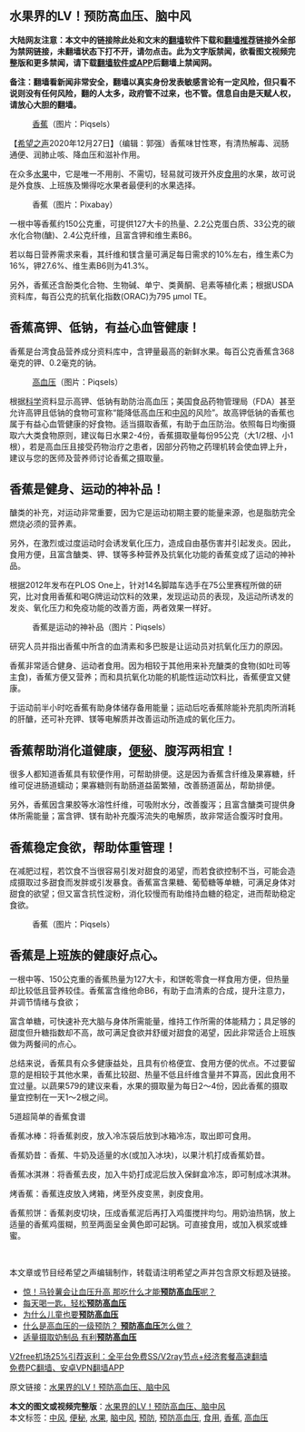  <h2>水果界的LV！预防高血压、脑中风</h2> <p class="notice"><b>大陆网友注意：本文中的链接除此处和文末的<a href="https://github.com/bannedbook/fanqiang" >翻墙</a>软件下载和<a href="https://github.com/killgcd/justmysocks/blob/master/README.md">翻墙推荐</a>链接外全部为禁网链接，未翻墙状态下打不开，请勿点击。此为文字版禁闻，欲看图文视频完整版和更多禁闻，请下载<a href="https://github.com/bannedbook/fanqiang">翻墙软件或APP</a>后翻墙上禁闻网。</p><p>备注：翻墙看新闻非常安全，翻墙以真实身份发表敏感言论有一定风险，但只看不说则没有任何风险，翻的人太多，政府管不过来，也不管。信息自由是天赋人权，请放心大胆的翻墙。</b></p>  <div class="entry"> <figure><figcaption><a href="https://www.bannedbook.org/bnews/tag/%e9%a6%99%e8%95%89/" class="st_tag internal_tag" rel="tag" title="标签 香蕉 下的日志">香蕉</a>（图片：Piqsels）</figcaption></figure> <p>【<span class='wp_keywordlink_affiliate'><a href="https://www.soundofhope.org" title="希望之声" target="_blank">希望之声</a></span>2020年12月27日】（编辑：郭强）香蕉味甘性寒，有清热解毒、润肠通便、润肺止咳、降血压和滋补作用。</p> <p>在众多<a href="https://www.bannedbook.org/bnews/tag/%e6%b0%b4%e6%9e%9c/" class="st_tag internal_tag" rel="tag" title="标签 水果 下的日志">水果</a>中，它是唯一不用削、不需切，轻易就可拨开外皮<a href="https://www.bannedbook.org/bnews/tag/%E9%A3%9F%E7%94%A8/" class="st_tag internal_tag" rel="tag" title="标签 食用 下的日志">食用</a>的水果，故可说是外食族、上班族及懒得吃水果者最便利的水果选择。</p> <figure><figcaption>香蕉（图片：Pixabay）</figcaption></figure> <p>一根中等香蕉约150公克重，可提供127大卡的热量、2.2公克蛋白质、33公克的碳水化合物(醣)、2.4公克纤维，且富含钾和维生素B6。</p> <p>若以每日营养需求来看，其纤维和镁含量可满足每日需求的10%左右，维生素C为16%，钾27.6%、维生素B6则为41.3%。</p> <p>另外，香蕉还含酚类化合物、生物碱、单宁、类黄酮、皂素等植化素；根据USDA资料库，每百公克的抗氧化指数(ORAC)为795 µmol TE。</p> <h2>香蕉高钾、低钠，有益心血管健康！</h2> <p>香蕉是台湾食品营养成分资料库中，含钾量最高的新鲜水果。每百公克香蕉含368毫克的钾、0.2毫克的钠。</p> <figure><figcaption><a href="https://www.bannedbook.org/bnews/tag/%e9%ab%98%e8%a1%80%e5%8e%8b/" class="st_tag internal_tag" rel="tag" title="标签 高血压 下的日志">高血压</a>（图片：Piqsels）</figcaption></figure> <p>根据<span class='wp_keywordlink'><a href="https://www.bannedbook.org/forum11/topic309.html" title="禁片：“科学”的棍子" target="_blank">科学</a></span>资料显示高钾、低钠有助防治高血压；美国食品药物管理局（FDA）甚至允许高钾且低钠的食物可宣称“能降低高血压和<a href="https://www.bannedbook.org/bnews/tag/%E4%B8%AD%E9%A3%8E/" class="st_tag internal_tag" rel="tag" title="标签 中风 下的日志">中风</a>的风险”。故高钾低钠的香蕉也属于有益心血管健康的好食物。适当摄取香蕉，有助于血压防治。依照每日均衡摄取六大类食物原则，建议每日水果2-4份，香蕉摄取量每份95公克（大1/2根、小1根），若是高血压且接受药物治疗之患者，因部分药物之药理机转会使血钾上升，建议与您的医师及营养师讨论香蕉之摄取量。</p>  <h2>香蕉是健身、运动的神补品！</h2> <p>醣类的补充，对运动非常重要，因为它是运动初期主要的能量来源，也是脂肪完全燃烧必须的营养素。</p> <p>另外，在激烈或过度运动时会诱发氧化压力，造成自由基伤害并引起发炎。因此，食用方便，且富含醣类、钾、镁等多种营养及抗氧化功能的香蕉变成了运动的神补品。</p> <p>根据2012年发布在PLOS One上，针对14名脚踏车选手在75公里赛程所做的研究，比对食用香蕉和喝G牌运动饮料的效果，发现运动员的表现，及运动所诱发的发炎、氧化压力和免疫功能的改善方面，两者效果一样好。</p> <figure><figcaption>香蕉是运动的神补品（图片：Piqsels）</figcaption></figure> <p>研究人员并指出香蕉中所含的血清素和多巴胺是让运动员对抗氧化压力的原因。</p> <p>香蕉非常适合健身、运动者食用。因为相较于其他用来补充醣类的食物(如吐司等主食)，香蕉方便又营养；而和具抗氧化功能的机能性运动饮料比，香蕉便宜又健康。</p> <p>于运动前半小时吃香蕉有助身体储存备用能量；运动后吃香蕉除能补充肌肉所消耗的肝醣，还可补充钾、镁等电解质并改善运动所造成的氧化压力。</p> <h2>香蕉帮助消化道健康，<a href="https://www.bannedbook.org/bnews/tag/%e4%be%bf%e7%a7%98/" class="st_tag internal_tag" rel="tag" title="标签 便秘 下的日志">便秘</a>、腹泻两相宜！</h2> <p>很多人都知道香蕉具有软便作用，可帮助排便。这是因为香蕉含纤维及果寡糖，纤维可促进肠道蠕动；果寡糖则有助肠道益菌繁殖，改善肠道菌丛，帮助排便。</p>  <p>另外，香蕉因含果胶等水溶性纤维，可吸附水分，改善腹泻；且富含醣类可提供身体所需能量；富含钾、镁有助补充腹泻流失的电解质，故非常适合腹泻时食用。</p> <h2>香蕉稳定食欲，帮助体重管理！</h2> <p>在减肥过程，若饮食不当很容易引发对甜食的渴望，而若食欲控制不当，可能会造成摄取过多甜食而发胖或引发暴食。香蕉富含果糖、葡萄糖等单糖，可满足身体对甜食的欲望；但又富含抗性淀粉，消化较慢而有助维持血糖的稳定，进而帮助稳定食欲。</p> <figure><figcaption>香蕉（图片：Piqsels）</figcaption></figure> <h2>香蕉是上班族的健康好点心。</h2> <p>一根中等、150公克重的香蕉热量为127大卡，和饼乾零食一样食用方便，但热量却比较低且营养较佳。香蕉富含维他命B6，有助于血清素的合成，提升注意力，并调节情绪与食欲；</p> <p>富含单糖，可快速补充大脑与身体所需能量，维持工作所需的体能精力；具足够的甜度但升糖指数却不高，故可满足食欲并舒缓对甜食的渴望，因此非常适合上班族做为两餐间的点心。</p> <p>总结来说，香蕉具有众多健康益处，且具有价格便宜、食用方便的优点。不过要留意的是相较于其他水果，香蕉比较甜、热量不低且纤维含量并不算高，因此食用不宜过量。以蔬果579的建议来看，水果的摄取量为每日2～4份，因此香蕉的摄取量宜控制在一天1～2根之间。</p> <p>5道超简单的香蕉食谱</p> <p>香蕉冰棒：将香蕉剥皮，放入冷冻袋后放到冰箱冷冻，取出即可食用。</p>  <p>香蕉奶昔：香蕉、牛奶及适量的水(或加入冰块)，以果汁机打成香蕉奶昔。</p> <p>香蕉冰淇淋：将香蕉去皮，加入牛奶打成泥后放入保鲜盒冷冻，即可制成冰淇淋。</p> <p>烤香蕉：香蕉连皮放入烤箱，烤至外皮变黑，剥皮食用。</p> <p>香蕉煎饼：香蕉剥皮切块，压成香蕉泥后再打入鸡蛋搅拌均匀。用奶油热锅，放上适量的香蕉鸡蛋糊，煎至两面呈金黄色即可起锅。可直接食用，或加入枫浆或蜂蜜。</p> <p></p> <p> </p> <p>本文章或节目经希望之声编辑制作，转载请注明希望之声并包含原文标题及链接。</p>  <ul class='op-related-articles' title='相关阅读'> <li><a href='https://www.bannedbook.org/bnews/comments/20200907/1392319.html' target='_blank'>惊！马铃薯会让血压升高 那吃什么才能<b>预防高血压</b>呢？</a></li> <li><a href='https://www.bannedbook.org/bnews/comments/20200302/1286822.html' target='_blank'>每天喝一匙，轻松<b>预防高血压</b></a></li> <li><a href='https://www.bannedbook.org/bnews/health/20180708/968913.html' target='_blank'>为什么儿童也要<b>预防高血压</b></a></li> <li><a href='https://www.bannedbook.org/bnews/health/20180701/965413.html' target='_blank'>什么是高血压的一级预防？ <b>预防高血压</b>怎么做？</a></li> <li><a href='https://www.bannedbook.org/bnews/health/20161130/621893.html' target='_blank'>适量摄取奶制品 有利<b>预防高血压</b></a></li> </ul> <p class="texttj"> <a href="https://github.com/bannedbook/fanqiang/wiki/V2ray%E6%9C%BA%E5%9C%BA" target="_blank">V2free机场25%引荐返利：全平台免费SS/V2ray节点+经济套餐高速翻墙</a><br/> <a href="https://github.com/bannedbook/fanqiang/wiki/%E7%A6%81%E9%97%BB%E7%BD%91%E5%AE%89%E5%8D%93%E7%BF%BB%E5%A2%99%E6%96%B0%E9%97%BBAPP" target="_blank">免费PC翻墙、安卓VPN翻墙APP</a></p><p>原文链接：<a class="src_link"  href="https://www.soundofhope.org/post/457657" target="_blank">水果界的LV！预防高血压、脑中风</a></p><a name='sharetosocial'></a>       <div><b>本文的图文或视频完整版</b>：<a href='https://www.bannedbook.org/bnews/comments/20201228/1456151.html'>水果界的LV！预防高血压、脑中风</a></div>  </div><!--END ENTRY--> <div class="postfooter"> <div>本文标签：<a href="https://www.bannedbook.org/bnews/tag/%E4%B8%AD%E9%A3%8E/" rel="tag">中风</a>, <a href="https://www.bannedbook.org/bnews/tag/%e4%be%bf%e7%a7%98/" rel="tag">便秘</a>, <a href="https://www.bannedbook.org/bnews/tag/%e6%b0%b4%e6%9e%9c/" rel="tag">水果</a>, <a href="https://www.bannedbook.org/bnews/tag/%E8%84%91%E4%B8%AD%E9%A3%8E/" rel="tag">脑中风</a>, <a href="https://www.bannedbook.org/bnews/tag/%E9%A2%84%E9%98%B2/" rel="tag">预防</a>, <a href="https://www.bannedbook.org/bnews/tag/%E9%A2%84%E9%98%B2%E9%AB%98%E8%A1%80%E5%8E%8B/" rel="tag">预防高血压</a>, <a href="https://www.bannedbook.org/bnews/tag/%E9%A3%9F%E7%94%A8/" rel="tag">食用</a>, <a href="https://www.bannedbook.org/bnews/tag/%e9%a6%99%e8%95%89/" rel="tag">香蕉</a>, <a href="https://www.bannedbook.org/bnews/tag/%e9%ab%98%e8%a1%80%e5%8e%8b/" rel="tag">高血压</a></div>  </div><!--END POSTFOOTER--> 